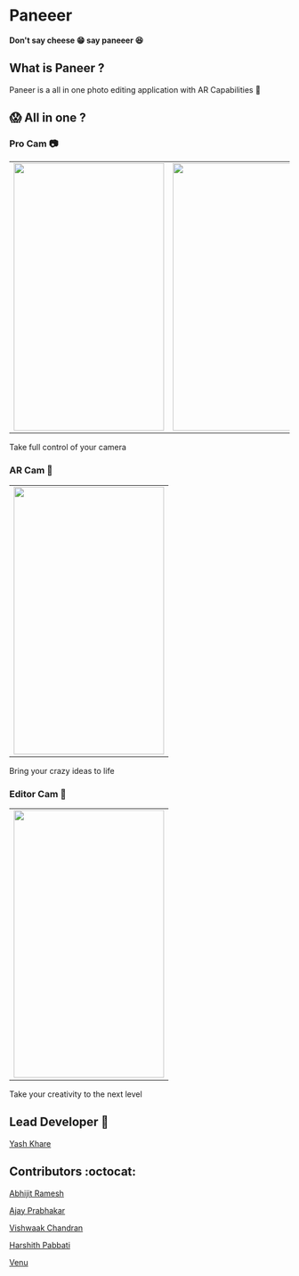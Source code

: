 # Paneeer
**Don't say cheese :grin: say paneeer :laughing:**

## What is Paneer ? 
Paneer is a all in one photo editing application with AR Capabilities 📸

## :scream: All in one ?
### Pro Cam :camera:
<table>
  <tr>
    <td><img src="https://user-images.githubusercontent.com/43090559/88478114-497f1a80-cf63-11ea-90ba-4f6ba011fb4f.jpeg" height = "480" width="270"></td>
    <td><img src="https://user-images.githubusercontent.com/43090559/88478203-d6c26f00-cf63-11ea-8b7c-fabc7cf5b749.jpeg" height = "480" width="270"></td>
  </tr>
</table>

Take full control of your camera
### 
### AR Cam :crystal_ball:
<table>
  <tr>
    <td><img src="https://user-images.githubusercontent.com/43090559/88478425-cd3a0680-cf65-11ea-9286-5d78ef961776.jpeg" height = "480" width="270"></td>
  </tr>
</table>

Bring your crazy ideas to life

### Editor Cam :sunrise_over_mountains:
<table>
  <tr>
    <td><img src="https://user-images.githubusercontent.com/43090559/88478495-73860c00-cf66-11ea-97e1-ef13a75d4a8b.jpeg" height = "480" width="270"></td>
  </tr>
</table>

Take your creativity to the next level

## Lead Developer :brain:
[Yash Khare](https://github.com/yashk2000)
## Contributors :octocat:
[Abhijit Ramesh](https://github.com/abhijitramesh)

[Ajay Prabhakar](https://github.com/Chromicle)

[Vishwaak Chandran](https://github.com/Vishwaak)

[Harshith Pabbati](https://github.com/harshithpabbati)

[Venu](https://github.com/vchrombie)
